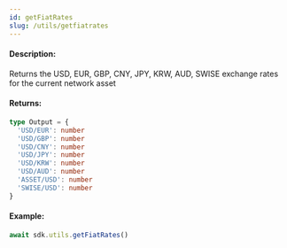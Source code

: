 ```yaml
---
id: getFiatRates
slug: /utils/getfiatrates
---
```


#### Description:

Returns the USD, EUR, GBP, CNY, JPY, KRW, AUD, SWISE exchange rates for the current network asset

#### Returns:

```ts
type Output = {
  'USD/EUR': number
  'USD/GBP': number
  'USD/CNY': number
  'USD/JPY': number
  'USD/KRW': number
  'USD/AUD': number
  'ASSET/USD': number
  'SWISE/USD': number
}
```

#### Example:

```ts
await sdk.utils.getFiatRates()
```
